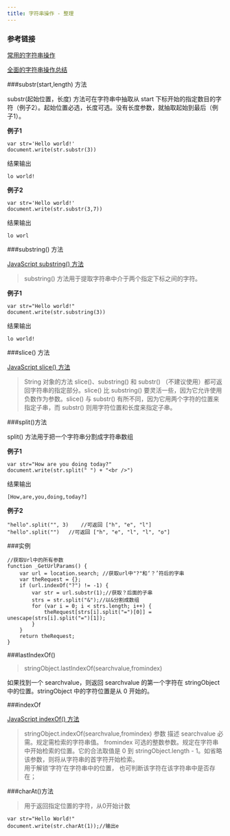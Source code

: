 ```yaml
---
title: 字符串操作 - 整理
---
```


### 参考链接

[常用的字符串操作](http://riny.net/2012/the-summary-of-javascript-string/)

[全面的字符串操作总结](http://louiszhai.github.io/2016/01/12/js.String/#charAt)



###substr(start,length) 方法

substr(起始位置，长度) 方法可在字符串中抽取从 start 下标开始的指定数目的字符（例子2）。起始位置必选，长度可选。没有长度参数，就抽取起始到最后（例子1）。

**例子1**

```
var str='Hello world!'
document.write(str.substr(3))
```
结果输出     
```
lo world!
```
**例子2**

```
var str='Hello world!'
document.write(str.substr(3,7))
```
结果输出     
```
lo worl
```


###substring() 方法

[JavaScript substring() 方法](http://www.w3school.com.cn/jsref/jsref_substring.asp)
>substring() 方法用于提取字符串中介于两个指定下标之间的字符。

**例子1**

```
var str="Hello world!"
document.write(str.substring(3))
```
结果输出
```
lo world!
```


###slice() 方法

[JavaScript slice() 方法](http://www.w3school.com.cn/jsref/jsref_slice_string.asp)
>String 对象的方法 slice()、substring() 和 substr() （不建议使用）都可返回字符串的指定部分。slice() 比 substring() 要灵活一些，因为它允许使用负数作为参数。slice() 与 substr() 有所不同，因为它用两个字符的位置来指定子串，而 substr() 则用字符位置和长度来指定子串。



###split()方法

split() 方法用于把一个字符串分割成字符串数组

**例子1**

```
var str="How are you doing today?"
document.write(str.split(" ") + "<br />")
```
结果输出     
```
[How,are,you,doing,today?]
```
**例子2**

```
"hello".split("", 3)	//可返回 ["h", "e", "l"]
"hello".split("")	//可返回 ["h", "e", "l", "l", "o"]
```


###实例

```
//获取Url中的所有参数
function _GetUrlParams() {
    var url = location.search; //获取url中"?"和‘？’符后的字串
    var theRequest = {};
    if (url.indexOf("?") != -1) {
        var str = url.substr(1);//获取？后面的子串
        strs = str.split("&");//以&分割成数组
        for (var i = 0; i < strs.length; i++) {
            theRequest[strs[i].split("=")[0]] = unescape(strs[i].split("=")[1]);
        }
    }
    return theRequest;
}
```


###lastIndexOf()

>stringObject.lastIndexOf(searchvalue,fromindex)

如果找到一个 searchvalue，则返回 searchvalue 的第一个字符在 stringObject 中的位置。stringObject 中的字符位置是从 0 开始的。



###indexOf

[JavaScript indexOf() 方法](http://www.w3school.com.cn/jsref/jsref_indexOf.asp)
>stringObject.indexOf(searchvalue,fromindex)
>参数	描述
>searchvalue	必需。规定需检索的字符串值。
>fromindex	可选的整数参数。规定在字符串中开始检索的位置。它的合法取值是 0 到 stringObject.length - 1。如省略该参数，则将从字符串的首字符开始检索。    
>用于解锁‘字符’在字符串中的位置， 也可判断该字符在该字符串中是否存在；



###charAt()方法

>用于返回指定位置的字符，从0开始计数 
```
var str="Hello World!" 
document.write(str.charAt(1));//输出e 
```
